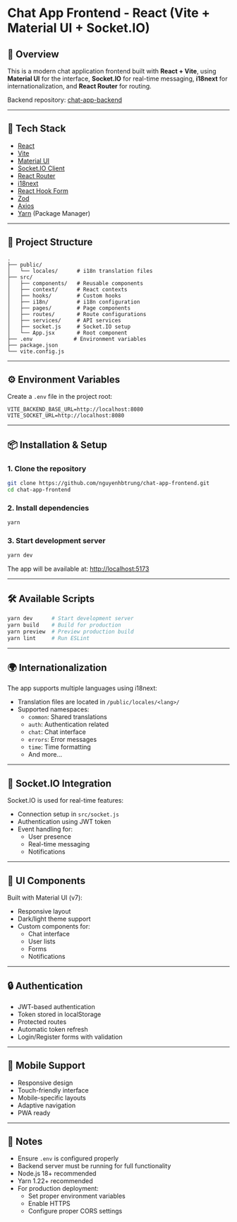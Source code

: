 # Chat App Frontend - React (Vite + Material UI + Socket.IO)

## 📌 Overview
This is a modern chat application frontend built with **React + Vite**, using **Material UI** for the interface, **Socket.IO** for real-time messaging, **i18next** for internationalization, and **React Router** for routing.

Backend repository: [chat-app-backend](https://github.com/nguyenhbtrung/chat-app-backend)

---

## 🚀 Tech Stack
- [React](https://react.dev/)
- [Vite](https://vitejs.dev/)
- [Material UI](https://mui.com/)
- [Socket.IO Client](https://socket.io/docs/v4/client-api/)
- [React Router](https://reactrouter.com/)
- [i18next](https://www.i18next.com/)
- [React Hook Form](https://react-hook-form.com/)
- [Zod](https://zod.dev/)
- [Axios](https://axios-http.com/)
- [Yarn](https://yarnpkg.com/) (Package Manager)

---

## 📂 Project Structure
```
.
├── public/
│   └── locales/      # i18n translation files
├── src/
│   ├── components/   # Reusable components
│   ├── context/      # React contexts
│   ├── hooks/        # Custom hooks
│   ├── i18n/         # i18n configuration
│   ├── pages/        # Page components
│   ├── routes/       # Route configurations
│   ├── services/     # API services
│   ├── socket.js     # Socket.IO setup
│   └── App.jsx       # Root component
├── .env             # Environment variables
├── package.json
└── vite.config.js
```

---

## ⚙️ Environment Variables
Create a `.env` file in the project root:

```env
VITE_BACKEND_BASE_URL=http://localhost:8080
VITE_SOCKET_URL=http://localhost:8080
```

---

## 📦 Installation & Setup

### 1. Clone the repository

```bash
git clone https://github.com/nguyenhbtrung/chat-app-frontend.git
cd chat-app-frontend
```

### 2. Install dependencies

```bash
yarn
```

### 3. Start development server

```bash
yarn dev
```

The app will be available at: [http://localhost:5173](http://localhost:5173)

---

## 🛠️ Available Scripts

```bash
yarn dev      # Start development server
yarn build    # Build for production
yarn preview  # Preview production build
yarn lint     # Run ESLint
```

---

## 🌍 Internationalization

The app supports multiple languages using i18next:

- Translation files are located in `/public/locales/<lang>/`
- Supported namespaces:
  - `common`: Shared translations
  - `auth`: Authentication related
  - `chat`: Chat interface
  - `errors`: Error messages
  - `time`: Time formatting
  - And more...

---

## 🔌 Socket.IO Integration

Socket.IO is used for real-time features:
- Connection setup in `src/socket.js`
- Authentication using JWT token
- Event handling for:
  - User presence
  - Real-time messaging
  - Notifications

---

## 🎨 UI Components

Built with Material UI (v7):
- Responsive layout
- Dark/light theme support
- Custom components for:
  - Chat interface
  - User lists
  - Forms
  - Notifications

---

## 🔒 Authentication

- JWT-based authentication
- Token stored in localStorage
- Protected routes
- Automatic token refresh
- Login/Register forms with validation

---

## 📱 Mobile Support

- Responsive design
- Touch-friendly interface
- Mobile-specific layouts
- Adaptive navigation
- PWA ready

---

## 📝 Notes

* Ensure `.env` is configured properly
* Backend server must be running for full functionality
* Node.js 18+ recommended
* Yarn 1.22+ recommended
* For production deployment:
  - Set proper environment variables
  - Enable HTTPS
  - Configure proper CORS settings

